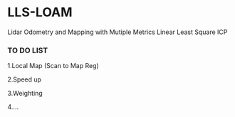 # LLS-LOAM
Lidar Odometry and Mapping with Mutiple Metrics Linear Least Square ICP

### TO DO LIST
1.Local Map (Scan to Map Reg)

2.Speed up

3.Weighting

4....
